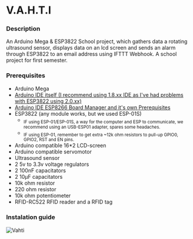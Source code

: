 # V.A.H.T.I
### Description
An Arduino Mega & ESP3822 School project, which gathers data a rotating ultrasound sensor, displays data on an lcd screen and sends an alarm through ESP3822 to an email address using IFTTT Webhook. A school project for first semester.

### Prerequisites
- Arduino Mega
- <a href="https://www.arduino.cc/en/software">Arduino IDE itself (I recommend using 1.8.xx IDE as I've had problems with ESP3822 using 2.0.xx)</a>
- <a href="https://arduino-esp8266.readthedocs.io/en/latest/installing.html">Arduino IDE ESP8266 Board Manager and it's own Prerequisites</a>
- ESP3822 (any module works, but we used ESP-01S)
  - <sub>IF using ESP-01/ESP-01S, a way for the computer and ESP to communicate, we recommend using an USB-ESP01 adapter, spares some headaches.</sub>
  - <sub>IF using ESP-01, remember to get extra ~12k ohm resistors to pull-up GPIO0, GPIO2, RST and EN pins.</sub>
- Arduino compatible 16*2 LCD-screen
- Arduino compatible servomotor
- Ultrasound sensor
- 2 5v to 3.3v voltage regulators
- 2 100nF capacitators
- 2 10µF capacitators
- 10k ohm resistor
- 220 ohm resistor
- 10k ohm potentiometer
- RFID-RC522 RFID reader and a RFID tag

### Instalation guide
![Vahti](https://github.com/SakRoi/V.A.H.T.I/blob/main/vahti.png)
